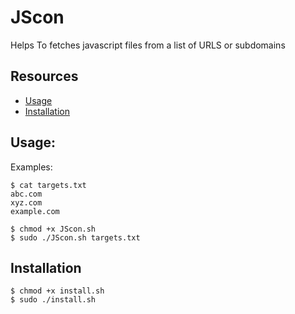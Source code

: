 # JScon

Helps To fetches javascript files from a list of URLS or subdomains

## Resources

* [Usage](#Usage)
* [Installation](#Installation)

## Usage:

Examples:

```
$ cat targets.txt
abc.com
xyz.com
example.com
```

```
$ chmod +x JScon.sh
$ sudo ./JScon.sh targets.txt
```

## Installation

```
$ chmod +x install.sh
$ sudo ./install.sh
